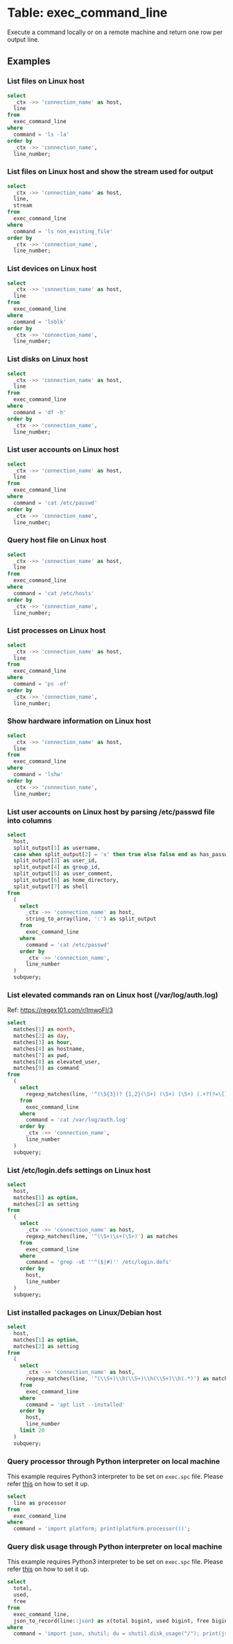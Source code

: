 # Table: exec_command_line

Execute a command locally or on a remote machine and return one row per output line.

## Examples

### List files on Linux host

```sql
select
  _ctx ->> 'connection_name' as host,
  line
from
  exec_command_line 
where
  command = 'ls -la' 
order by
  _ctx ->> 'connection_name',
  line_number;
```

### List files on Linux host and show the stream used for output

```sql
select
  _ctx ->> 'connection_name' as host,
  line,
  stream
from
  exec_command_line 
where
  command = 'ls non_existing_file' 
order by
  _ctx ->> 'connection_name',
  line_number;
```

### List devices on Linux host

```sql
select
  _ctx ->> 'connection_name' as host,
  line
from
  exec_command_line
where
  command = 'lsblk'
order by
  _ctx ->> 'connection_name',
  line_number;
```

### List disks on Linux host

```sql
select
  _ctx ->> 'connection_name' as host,
  line
from
  exec_command_line
where
  command = 'df -h'
order by
  _ctx ->> 'connection_name',
  line_number;
```

### List user accounts on Linux host

```sql
select
  _ctx ->> 'connection_name' as host,
  line 
from
  exec_command_line 
where
  command = 'cat /etc/passwd' 
order by
  _ctx ->> 'connection_name',
  line_number;
```

### Query host file on Linux host

```sql
select
  _ctx ->> 'connection_name' as host,
  line 
from
  exec_command_line 
where
  command = 'cat /etc/hosts' 
order by
  _ctx ->> 'connection_name',
  line_number;
```

### List processes on Linux host

```sql
select
  _ctx ->> 'connection_name' as host,
  line 
from
  exec_command_line 
where
  command = 'ps -ef' 
order by
  _ctx ->> 'connection_name',
  line_number;
```

### Show hardware information on Linux host

```sql
select
  _ctx ->> 'connection_name' as host,
  line 
from
  exec_command_line 
where
  command = 'lshw' 
order by
  _ctx ->> 'connection_name',
  line_number;
```

### List user accounts on Linux host by parsing /etc/passwd file into columns

```sql
select
  host,
  split_output[1] as username,
  case when split_output[2] = 'x' then true else false end as has_password, 
  split_output[3] as user_id, 
  split_output[4] as group_id, 
  split_output[5] as user_comment, 
  split_output[6] as home_directory, 
  split_output[7] as shell 
from
  (
    select
      _ctx ->> 'connection_name' as host,
      string_to_array(line, ':') as split_output 
    from
      exec_command_line 
    where
      command = 'cat /etc/passwd'
    order by
      _ctx ->> 'connection_name',
      line_number
  )
  subquery;
```

### List elevated commands ran on Linux host (/var/log/auth.log)

Ref: https://regex101.com/r/ImwoFl/3

```sql
select
  matches[1] as month,
  matches[2] as day,
  matches[3] as hour,
  matches[4] as hostname,
  matches[7] as pwd,
  matches[8] as elevated_user,
  matches[9] as command 
from
  (
    select
      regexp_matches(line, '^(\S{3})? {1,2}(\S+) (\S+) (\S+) (.+?(?=\[)|.+?(?=))[^a-zA-Z0-9](\d{1,7}|)[^a-zA-Z0-9]{1,3}PWD=([^ ]+) ; USER=([^ ]+) ; COMMAND=(.*)$') as matches 
    from
      exec_command_line 
    where
      command = 'cat /var/log/auth.log' 
    order by
      _ctx ->> 'connection_name',
      line_number 
  )
  subquery;
```

### List /etc/login.defs settings on Linux host

```sql
select
  host,
  matches[1] as option,
  matches[2] as setting
from
  (
    select
      _ctx ->> 'connection_name' as host,
      regexp_matches(line, '^(\S+)\s+(\S+)') as matches
    from
      exec_command_line 
    where
      command = 'grep -vE ''^($|#)'' /etc/login.defs' 
    order by
      host,
      line_number
  )
  subquery;
```

### List installed packages on Linux/Debian host

```sql
select
  host,
  matches[1] as option,
  matches[2] as setting
from
  (
    select
      _ctx ->> 'connection_name' as host,
      regexp_matches(line, '^(\\S+)\\h(\\S+)\\h(\\S+)\\h(.*)') as matches
    from
      exec_command_line 
    where
      command = 'apt list --installed' 
    order by
      host,
      line_number
    limit 20
  )
  subquery;
```

### Query processor through Python interpreter on local machine

This example requires Python3 interpreter to be set on `exec.spc` file. Please refer [this](index.md#local-connection-using-a-specific-interpreter) on how to set it up.

```sql
select
  line as processor
from
  exec_command_line
where
  command = 'import platform; print(platform.processor())';
```

### Query disk usage through Python interpreter on local machine

This example requires Python3 interpreter to be set on `exec.spc` file. Please refer [this](index.md#local-connection-using-a-specific-interpreter) on how to set it up.

```sql
select
  total,
  used,
  free
from
  exec_command_line,
  json_to_record(line::json) as x(total bigint, used bigint, free bigint)
where
  command = 'import json, shutil; du = shutil.disk_usage("/"); print(json.dumps({"total": du[0], "used": du[1], "free": du[2]}))';
```
